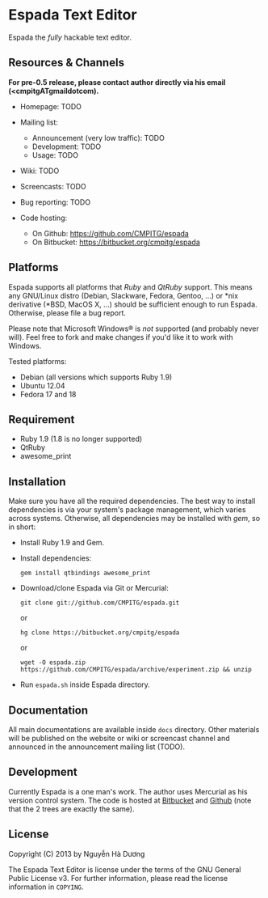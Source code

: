 # Espada Text Editor

Espada the *fully* hackable text editor.

## Resources & Channels

**For pre-0.5 release, please contact author directly via his email (<cmpitgATgmaildotcom).**

* Homepage: TODO

* Mailing list:
  - Announcement (very low traffic): TODO
  - Development: TODO
  - Usage: TODO

* Wiki: TODO

* Screencasts: TODO

* Bug reporting: TODO

* Code hosting:
  - On Github: <https://github.com/CMPITG/espada>
  - On Bitbucket: <https://bitbucket.org/cmpitg/espada>

## Platforms

Espada supports all platforms that *Ruby* and *QtRuby* support.  This means any GNU/Linux distro (Debian, Slackware, Fedora, Gentoo, ...) or \*nix derivative (*BSD, MacOS X, ...) should be sufficient enough to run Espada.  Otherwise, please file a bug report.

Please note that Microsoft Windows® is *not* supported (and probably never will).  Feel free to fork and make changes if you'd like it to work with Windows.

Tested platforms:

* Debian (all versions which supports Ruby 1.9)
* Ubuntu 12.04
* Fedora 17 and 18

## Requirement

* Ruby 1.9 (1.8 is no longer supported)
* QtRuby
* awesome_print

## Installation

Make sure you have all the required dependencies.  The best way to install dependencies is via your system's package management, which varies across systems.  Otherwise, all dependencies may be installed with *gem*, so in short:

* Install Ruby 1.9 and Gem.

* Install dependencies:

      gem install qtbindings awesome_print

* Download/clone Espada via Git or Mercurial:

      git clone git://github.com/CMPITG/espada.git

  or

      hg clone https://bitbucket.org/cmpitg/espada

  or

      wget -O espada.zip https://github.com/CMPITG/espada/archive/experiment.zip && unzip

* Run `espada.sh` inside Espada directory.

## Documentation

All main documentations are available inside `docs` directory.  Other materials will be published on the website or wiki or screencast channel and announced in the announcement mailing list (TODO).

## Development

Currently Espada is a one man's work.  The author uses Mercurial as his version control system.  The code is hosted at [Bitbucket](https://bitbucket.org/cmpitg/espada) and [Github](<https://github.com/CMPITG/espada>) (note that the 2 trees are exactly the same).

## License

Copyright (C) 2013 by Nguyễn Hà Dương <cmpitgATgmaildotcom>

The Espada Text Editor is license under the terms of the GNU General Public License v3.  For further information, please read the license information in `COPYING`.
